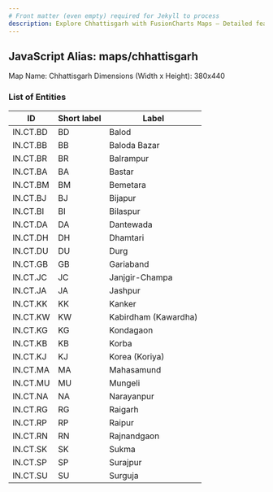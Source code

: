 ```yaml
---
# Front matter (even empty) required for Jekyll to process
description: Explore Chhattisgarh with FusionCharts Maps – Detailed features for seamless integration. Try now & enhance your data visualization today! 
---
```


## JavaScript Alias: maps/chhattisgarh

Map Name: Chhattisgarh
Dimensions (Width x Height): 380x440





### List of Entities

ID | Short label | Label
---|---|---|
IN.CT.BD|BD|Balod
IN.CT.BB|BB|Baloda Bazar
IN.CT.BR|BR|Balrampur
IN.CT.BA|BA|Bastar
IN.CT.BM|BM|Bemetara
IN.CT.BJ|BJ|Bijapur
IN.CT.BI|BI|Bilaspur
IN.CT.DA|DA|Dantewada
IN.CT.DH|DH|Dhamtari
IN.CT.DU|DU|Durg
IN.CT.GB|GB|Gariaband
IN.CT.JC|JC|Janjgir-Champa
IN.CT.JA|JA|Jashpur
IN.CT.KK|KK|Kanker
IN.CT.KW|KW|Kabirdham (Kawardha)
IN.CT.KG|KG|Kondagaon
IN.CT.KB|KB|Korba
IN.CT.KJ|KJ|Korea (Koriya)
IN.CT.MA|MA|Mahasamund
IN.CT.MU|MU|Mungeli
IN.CT.NA|NA|Narayanpur
IN.CT.RG|RG|Raigarh
IN.CT.RP|RP|Raipur
IN.CT.RN|RN|Rajnandgaon
IN.CT.SK|SK|Sukma
IN.CT.SP|SP|Surajpur
IN.CT.SU|SU|Surguja